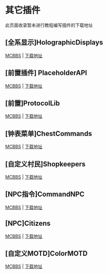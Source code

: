 # 其它插件

此页面收录暂未进行教程编写插件的下载地址

## [全系显示]HolographicDisplays

<a href="https://www.mcbbs.net/forum.php?mod=viewthread&tid=647590">MCBBS</a> | <a href="https://dev.bukkit.org/projects/holographic-displays/files">下载地址</a>

## [前置插件] PlaceholderAPI

<a href="https://www.mcbbs.net/forum.php?mod=viewthread&tid=964539">MCBBS</a> | <a href="https://cloudburstmc.org/resources/placeholderapi.104/download">下载地址</a>

## [前置]ProtocolLib

<a href="https://www.mcbbs.net/forum.php?mod=viewthread&tid=922525">MCBBS</a> | <a href="https://www.spigotmc.org/resources/protocollib.1997/download?version=335408">下载地址</a>

## [钟表菜单]ChestCommands

<a href="https://www.mcbbs.net/forum.php?mod=viewthread&tid=482226">MCBBS</a> | <a href="https://dev.bukkit.org/projects/chest-commands/files">下载地址</a>

## [自定义村民]Shopkeepers

<a href="https://www.mcbbs.net/forum.php?mod=viewthread&tid=1092760">MCBBS</a> | <a href="https://dev.bukkit.org/projects/shopkeepers/files">下载地址</a>

## [NPC指令]CommandNPC

<a href="https://www.mcbbs.net/forum.php?mod=viewthread&tid=698046">MCBBS</a> | <a href="https://dev.bukkit.org/projects/cmdnpc/files">下载地址</a>

## [NPC]Citizens

<a href="https://www.mcbbs.net/forum.php?mod=viewthread&tid=383763">MCBBS</a> | <a href="https://dev.bukkit.org/projects/citizens/files">下载地址</a>

## [自定义MOTD]ColorMOTD

<a href="https://www.mcbbs.net/forum.php?mod=viewthread&tid=448326">MCBBS</a> | <a href="/resources/ColorMOTD.jar">下载地址</a>